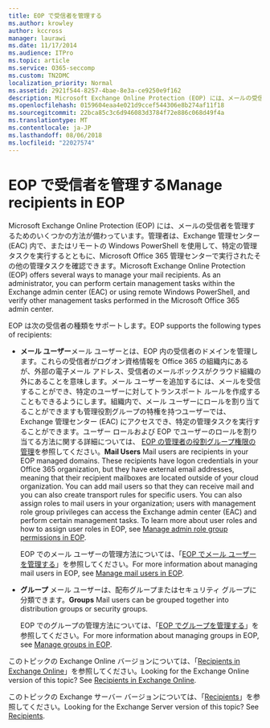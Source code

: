 ```yaml
---
title: EOP で受信者を管理する
ms.author: krowley
author: kccross
manager: laurawi
ms.date: 11/17/2014
ms.audience: ITPro
ms.topic: article
ms.service: O365-seccomp
ms.custom: TN2DMC
localization_priority: Normal
ms.assetid: 2921f544-8257-4bae-8e3a-ce9250e9f162
description: Microsoft Exchange Online Protection (EOP) には、メールの受信者を管理するためのいくつかの方法が備わっています。管理者は、Exchange 管理センター (EAC) 内で、またはリモートの Windows PowerShell を使用して、特定の管理タスクを実行するとともに、Microsoft Office 365 管理センターで実行されたその他の管理タスクを確認できます。
ms.openlocfilehash: 0159604eaa4e021d9ccef544306e8b274af11f18
ms.sourcegitcommit: 22bca85c3c6d946083d3784f72e886c068d49f4a
ms.translationtype: MT
ms.contentlocale: ja-JP
ms.lasthandoff: 08/06/2018
ms.locfileid: "22027574"
---
```

# <a name="manage-recipients-in-eop"></a><span data-ttu-id="74945-104">EOP で受信者を管理する</span><span class="sxs-lookup"><span data-stu-id="74945-104">Manage recipients in EOP</span></span>

<span data-ttu-id="74945-p102">Microsoft Exchange Online Protection (EOP) には、メールの受信者を管理するためのいくつかの方法が備わっています。管理者は、Exchange 管理センター (EAC) 内で、またはリモートの Windows PowerShell を使用して、特定の管理タスクを実行するとともに、Microsoft Office 365 管理センターで実行されたその他の管理タスクを確認できます。</span><span class="sxs-lookup"><span data-stu-id="74945-p102">Microsoft Exchange Online Protection (EOP) offers several ways to manage your mail recipients. As an administrator, you can perform certain management tasks within the Exchange admin center (EAC) or using remote Windows PowerShell, and verify other management tasks performed in the Microsoft Office 365 admin center.</span></span>
  
<span data-ttu-id="74945-107">EOP は次の受信者の種類をサポートします。</span><span class="sxs-lookup"><span data-stu-id="74945-107">EOP supports the following types of recipients:</span></span>
  
- <span data-ttu-id="74945-p103">**メール ユーザー**メール ユーザーとは、EOP 内の受信者のドメインを管理します。これらの受信者がログオン資格情報を Office 365 の組織内にあるが、外部の電子メール アドレス、受信者のメールボックスがクラウド組織の外にあることを意味します。メール ユーザーを追加するには、メールを受信することができ、特定のユーザーに対してトランスポート ルールを作成することもできるようにします。組織内で、メール ユーザーにロールを割り当てることができますも管理役割グループの特権を持つユーザーでは、Exchange 管理センター (EAC) にアクセスでき、特定の管理タスクを実行することができます。ユーザー ロールおよび EOP でユーザーのロールを割り当てる方法に関する詳細については、 [EOP の管理者の役割グループ権限の管理](manage-admin-role-group-permissions-in-eop.md)を参照してください。</span><span class="sxs-lookup"><span data-stu-id="74945-p103">**Mail Users** Mail users are recipients in your EOP managed domains. These recipients have logon credentials in your Office 365 organization, but they have external email addresses, meaning that their recipient mailboxes are located outside of your cloud organization. You can add mail users so that they can receive mail and you can also create transport rules for specific users. You can also assign roles to mail users in your organization; users with management role group privileges can access the Exchange admin center (EAC) and perform certain management tasks. To learn more about user roles and how to assign user roles in EOP, see [Manage admin role group permissions in EOP](manage-admin-role-group-permissions-in-eop.md).</span></span>
    
    <span data-ttu-id="74945-113">EOP でのメール ユーザーの管理方法については、「[EOP でメール ユーザーを管理する](manage-mail-users-in-eop.md)」を参照してください。</span><span class="sxs-lookup"><span data-stu-id="74945-113">For more information about managing mail users in EOP, see [Manage mail users in EOP](manage-mail-users-in-eop.md).</span></span>
    
- <span data-ttu-id="74945-114">**グループ** メール ユーザーは、配布グループまたはセキュリティ グループに分類できます。</span><span class="sxs-lookup"><span data-stu-id="74945-114">**Groups** Mail users can be grouped together into distribution groups or security groups.</span></span> 
    
    <span data-ttu-id="74945-115">EOP でのグループの管理方法については、「[EOP でグループを管理する](manage-groups-in-eop.md)」を参照してください。</span><span class="sxs-lookup"><span data-stu-id="74945-115">For more information about managing groups in EOP, see [Manage groups in EOP](manage-groups-in-eop.md).</span></span>
    
<span data-ttu-id="74945-p104">このトピックの Exchange Online バージョンについては、「[Recipients in Exchange Online](http://technet.microsoft.com/library/50d16941-5cd7-435d-8715-e2b69f8410ab.aspx)」を参照してください。</span><span class="sxs-lookup"><span data-stu-id="74945-p104">Looking for the Exchange Online version of this topic? See [Recipients in Exchange Online](http://technet.microsoft.com/library/50d16941-5cd7-435d-8715-e2b69f8410ab.aspx).</span></span>
  
<span data-ttu-id="74945-p105">このトピックの Exchange サーバー バージョンについては、「[Recipients](http://technet.microsoft.com/library/40300ed4-85a5-463d-bb3a-cf787bd44e9d.aspx)」を参照してください。</span><span class="sxs-lookup"><span data-stu-id="74945-p105">Looking for the Exchange Server version of this topic? See [Recipients](http://technet.microsoft.com/library/40300ed4-85a5-463d-bb3a-cf787bd44e9d.aspx).</span></span>
  

